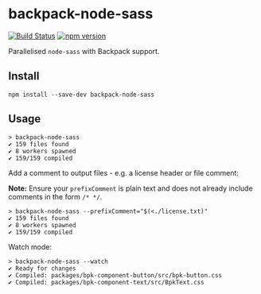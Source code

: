 # backpack-node-sass

[![Build Status](https://github.com/Skyscanner/backpack-node-sass/workflows/CI/badge.svg?branch=main)](https://github.com/Skyscanner/backpack-node-sass/actions?query=workflow%3ACI)
[![npm version](https://img.shields.io/npm/v/backpack-node-sass.svg)](https://www.npmjs.com/package/backpack-node-sass)


Parallelised `node-sass` with Backpack support.

## Install

```
npm install --save-dev backpack-node-sass
```

## Usage

```
> backpack-node-sass
✔ 159 files found
✔ 8 workers spawned
✔ 159/159 compiled
```

Add a comment to output files - e.g. a license header or file comment:

**Note:** Ensure your `prefixComment` is plain text and does not already include comments in the form `/* */`. 

```
> backpack-node-sass --prefixComment="$(<./license.txt)"
✔ 159 files found
✔ 8 workers spawned
✔ 159/159 compiled
```

Watch mode:

```
> backpack-node-sass --watch
✔ Ready for changes
✔ Compiled: packages/bpk-component-button/src/bpk-button.css
✔ Compiled: packages/bpk-component-text/src/BpkText.css
```
